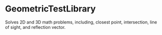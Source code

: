 # GeometricTestLibrary
Solves 2D and 3D math problems, including, closest point, intersection, line of sight, and reflection vector.
